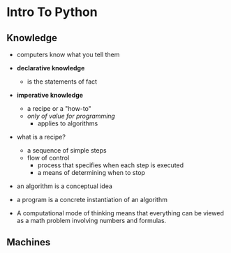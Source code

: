 # Intro To Python

## Knowledge

- computers know what you tell them
- **declarative knowledge**
  - is the statements of fact
- **imperative knowledge**
  - a recipe or a "how-to"
  - _only of value for programming_
    - applies to algorithms
- what is a recipe?
  - a sequence of simple steps
  - flow of control
    - process that specifies when each step is executed
    - a means of determining when to stop

- an algorithm is a conceptual idea
- a program is a concrete instantiation of an algorithm
- A computational mode of thinking means that everything can be viewed as a math problem involving numbers and formulas.

## Machines

